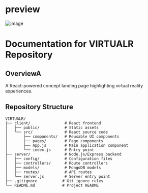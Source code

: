 # preview

![image](https://github.com/user-attachments/assets/4e60ac3d-d31d-48d0-8760-62054c25a23c)

# Documentation for VIRTUALR Repository

## OverviewA 
A React-powered concept landing page highlighting virtual reality experiences.

## Repository Structure 

```
VIRTUALR/
├── client/               # React frontend
│   ├── public/           # Static assets
│   └── src/              # React source code
│       ├── components/   # Reusable UI components
│       ├── pages/        # Page components
│       ├── App.js        # Main application component
│       └── index.js      # Entry point
├── server/               # Node.js/Express backend
│   ├── config/           # Configuration files
│   ├── controllers/      # Route controllers
│   ├── models/           # MongoDB models
│   ├── routes/           # API routes
│   └── server.js         # Server entry point
├── .gitignore           # Git ignore rules
└── README.md            # Project README
```
